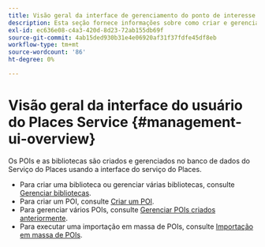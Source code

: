 ```yaml
---
title: Visão geral da interface de gerenciamento do ponto de interesse
description: Esta seção fornece informações sobre como criar e gerenciar bibliotecas e POIs por meio da interface do usuário do Places Service.
exl-id: ec636e08-c4a3-420d-8d23-72ab155db69f
source-git-commit: 4ab15ded930b31e4e06920af31f37fdfe45df8eb
workflow-type: tm+mt
source-wordcount: '86'
ht-degree: 0%

---
```


# Visão geral da interface do usuário do Places Service {#management-ui-overview}

Os POIs e as bibliotecas são criados e gerenciados no banco de dados do Serviço do Places usando a interface do serviço do Places.

* Para criar uma biblioteca ou gerenciar várias bibliotecas, consulte [Gerenciar bibliotecas](/help/poi-mgmt-ui/manage-libraries-in-the-places-ui.md).
* Para criar um POI, consulte [Criar um POI](/help/poi-mgmt-ui/create-a-poi-ui.md).
* Para gerenciar vários POIs, consulte [Gerenciar POIs criados anteriormente](/help/poi-mgmt-ui/managing-pois-in-the-places-ui.md).
* Para executar uma importação em massa de POIs, consulte [Importação em massa de POIs](/help/poi-mgmt-ui/bulk-upload-pois.md).
